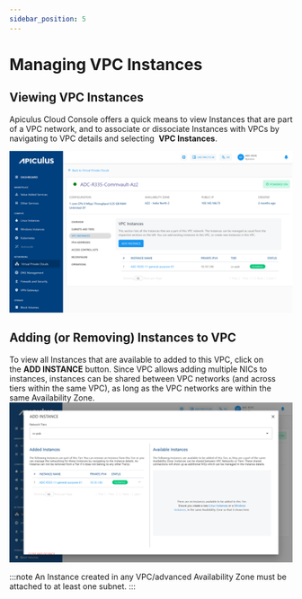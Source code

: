 ```yaml
---
sidebar_position: 5
---
```

# Managing VPC Instances

## Viewing VPC Instances

Apiculus Cloud Console offers a quick means to view Instances that are part of a VPC network, and to associate or dissociate Instances with VPCs by navigating to VPC details and selecting  **VPC Instances**.

![Managing VPC Instances](img/ManagingVPCInstances1.png)

## Adding (or Removing) Instances to VPC

To view all Instances that are available to added to this VPC, click on the **ADD INSTANCE** button. Since VPC allows adding multiple NICs to instances, instances can be shared between VPC networks (and across tiers within the same VPC), as long as the VPC networks are within the same Availability Zone.
![Managing VPC Instances](img/ManagingVPCInstances2.png)

:::note
An Instance created in any VPC/advanced Availability Zone must be attached to at least one subnet.
:::



